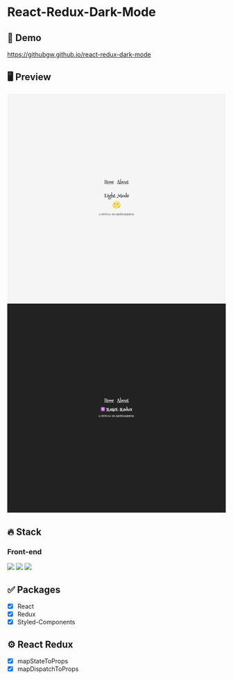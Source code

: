# React-Redux-Dark-Mode

## 🔗 Demo

https://githubgw.github.io/react-redux-dark-mode

## 🖥 Preview

<img src="preview1.png" />
<img src="preview2.png" />

## 🔥 Stack

### Front-end

<img height="30" src="https://img.shields.io/badge/React-black?style=for-the-badge&logo=React&logoColor=#61DAFB"/> <img height="30" src="https://img.shields.io/badge/Redux-764ABC?style=for-the-badge&logo=Redux&logoColor=white" />
<img height="30" src="https://img.shields.io/badge/Styled components-black?style=for-the-badge&logo=styled-components&logoColor=DB7093"/>

## ✅ Packages

- [x] React
- [x] Redux
- [x] Styled-Components

## ⚙ React Redux

- [x] mapStateToProps
- [x] mapDispatchToProps
